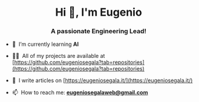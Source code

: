 <h1 align="center">Hi 👋, I'm Eugenio</h1>
<h3 align="center">A passionate Engineering Lead!</h3>

- 🌱 &nbsp;I’m currently learning **AI**

- 👨‍💻 &nbsp;All of my projects are available at [https://github.com/eugeniosegala?tab=repositories](https://github.com/eugeniosegala?tab=repositories)

- 📝 &nbsp;I write articles on [https://eugeniosegala.it/](https://eugeniosegala.it/)

- 📫  &nbsp;How to reach me: **eugeniosegalaweb@gmail.com**
